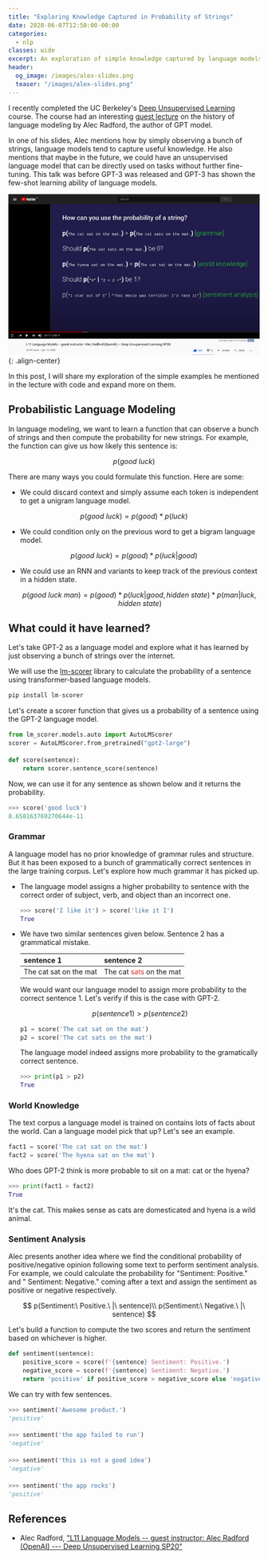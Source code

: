 ```yaml
---
title: "Exploring Knowledge Captured in Probability of Strings"
date: 2020-06-07T12:50:00-00:00
categories:
  - nlp
classes: wide
excerpt: An exploration of simple knowledge captured by language models
header:
  og_image: /images/alex-slides.png
  teaser: "/images/alex-slides.png"
---
```


I recently completed the UC Berkeley's [Deep Unsupervised Learning](https://www.youtube.com/playlist?list=PLwRJQ4m4UJjPiJP3691u-qWwPGVKzSlNP) course. The course had an interesting [guest lecture](https://www.youtube.com/watch?v=BnpB3GrpsfM) on the history of language modeling by Alec Radford, the author of GPT model.    

In one of his slides, Alec mentions how by simply observing a bunch of strings, language models tend to capture useful knowledge. He also mentions that maybe in the future, we could have an unsupervised language model that can be directly used on tasks without further fine-tuning. This talk was before GPT-3 was released and GPT-3 has shown the few-shot learning ability of language models.  

![](/images/alex-slides.png){: .align-center}

In this post, I will share my exploration of the simple examples he mentioned in the lecture with code and expand more on them.  


## Probabilistic Language Modeling
In language modeling, we want to learn a function that can observe a bunch of strings and then compute the probability for new strings. For example, the function can give us how likely this sentence is:  

$$
p(good\ luck) 
$$

There are many ways you could formulate this function. Here are some:  
- We could discard context and simply assume each token is independent to get a unigram language model.  

$$
p(good\ luck)   = p(good) * p(luck)
$$

- We could condition only on the previous word to get a bigram language model.  

$$
p(good\ luck)   = p(good) * p(luck | good)
$$

- We could use an RNN and variants to keep track of the previous context in a hidden state.  
    
    $$
    p(good\ luck\ man)   = p(good) * p(luck | good, hidden\ state) * p(man | luck, hidden\ state)
    $$

## What could it have learned?  
Let's take GPT-2 as a language model and explore what it has learned by just observing a bunch of strings over the internet. 

We will use the [lm-scorer](https://github.com/simonepri/lm-scorer) library to calculate the probability of a sentence using transformer-based language models. 
```python
pip install lm-scorer
```

Let's create a scorer function that gives us a probability of a sentence using the GPT-2 language model.  
```python
from lm_scorer.models.auto import AutoLMScorer
scorer = AutoLMScorer.from_pretrained("gpt2-large")

def score(sentence):
    return scorer.sentence_score(sentence)
```

Now, we can use it for any sentence as shown below and it returns the probability.
```python
>>> score('good luck')
8.658163769270644e-11
```

### Grammar
A language model has no prior knowledge of grammar rules and structure. But it has been exposed to a bunch of grammatically correct sentences in the large training corpus. Let's explore how much grammar it has picked up.  

- The language model assigns a higher probability to sentence with the correct order of subject, verb, and object than an incorrect one.  

    ```python
    >>> score('I like it') > score('like it I')
    True
    ```

- We have two similar sentences given below. Sentence 2 has a grammatical mistake.
    
    |sentence 1| sentence 2|
    |---|---|
    |The cat sat on the mat|The cat <span style="color: #d32f2f;">sats</span> on the mat|
    
    We would want our language model to assign more probability to the correct sentence 1. Let's verify if this is the case with GPT-2.
    
    $$
    p(sentence 1) > p(sentence 2)
    $$
    
    
    ```python
    p1 = score('The cat sat on the mat')
    p2 = score('The cat sats on the mat')
    ```
    The language model indeed assigns more probability to the gramatically correct sentence.  
    ```python
    >>> print(p1 > p2)
    True
    ```

### World Knowledge  
The text corpus a language model is trained on contains lots of facts about the world. Can a language model pick that up? Let's see an example.  

```python
fact1 = score('The cat sat on the mat')
fact2 = score('The hyena sat on the mat')
```
Who does GPT-2 think is more probable to sit on a mat: cat or the hyena?
```python
>>> print(fact1 > fact2)
True
```
It's the cat. This makes sense as cats are domesticated and hyena is a wild animal.  

### Sentiment Analysis  
Alec presents another idea where we find the conditional probability of positive/negative opinion following some text to perform sentiment analysis. For example, we could calculate the probability for "Sentiment: Positive." and " Sentiment: Negative." coming after a text and assign the sentiment as positive or negative respectively.    

$$
p(Sentiment:\ Positive.\ |\ sentence)\\
p(Sentiment:\ Negative.\ |\ sentence)
$$

Let's build a function to compute the two scores and return the sentiment based on whichever is higher.  
```python
def sentiment(sentence):
    positive_score = score(f'{sentence} Sentiment: Positive.')
    negative_score = score(f'{sentence} Sentiment: Negative.')
    return 'positive' if positive_score > negative_score else 'negative'
```

We can try with few sentences.
```python
>>> sentiment('Awesome product.')
'positive'

>>> sentiment('the app failed to run')
'negative'

>>> sentiment('this is not a good idea')
'negative'

>>> sentiment('the app rocks')
'positive'
```


<!--
## Draft
- p("4" | "2+2=") be 1?

speech recognition:
- prune space of possible transcription from the acoustic model
famous example: "wreck a nice beach" vs "recognize speech"
context: "recognize speech" > "wreck a nice beach"

machine translation:
re-rank possible translations?
en - fr: proposal -> language model -> how likely is it?
-->

## References
- Alec Radford, ["L11 Language Models -- guest instructor: Alec Radford (OpenAI) --- Deep Unsupervised Learning SP20"](https://www.youtube.com/watch?v=BnpB3GrpsfM)
